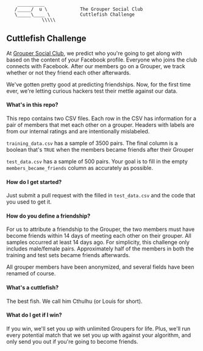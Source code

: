         __________
       /_____/  u \            The Grouper Social Club
       \_____\____ \           Cuttlefish Challenge
                 \\\\\


## Cuttlefish Challenge

At [Grouper Social Club](http://www.joingrouper.com/), we predict who you're going to get along with based on the content of your Facebook profile. Everyone who joins the club connects with Facebook. After our members go on a Grouper, we track whether or not they friend each other afterwards.

We've gotten pretty good at predicting friendships. Now, for the first time ever, we're letting curious hackers test their mettle against our data.

#### What's in this repo?

This repo contains two CSV files. Each row in the CSV has information for a pair of members that met each other on a grouper. Headers with labels are from our internal ratings and are intentionally mislabeled.

`training_data.csv` has a sample of 3500 pairs. The final column is a boolean that's `TRUE` when the members became friends after their Grouper

`test_data.csv` has a sample of 500 pairs. Your goal is to fill in the empty `members_became_friends` column as accurately as possible.

#### How do I get started?

Just submit a pull request with the filled in `test_data.csv` and the code that you used to get it.

#### How do you define a friendship?

For us to attribute a friendship to the Grouper, the two members must have become friends within 14 days of meeting each other on their grouper. All samples occurred at least 14 days ago. For simplicity, this challenge only includes male/female pairs. Approximately half of the members in both the training and test sets became friends afterwards.

All grouper members have been anonymized, and several fields have been renamed of course.

#### What's a cuttlefish?

The best fish. We call him Cthulhu (or Louis for short).

#### What do I get if I win?

If you win, we'll set you up with unlimited Groupers for life. Plus, we'll run every potential match that we set you up with against your algorithm, and only send you out if you're going to become friends.
